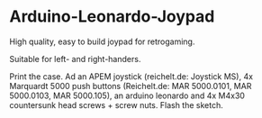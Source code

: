 # Arduino-Leonardo-Joypad
High quality, easy to build joypad for retrogaming.

Suitable for left- and right-handers.

Print the case.
Ad an APEM joystick (reichelt.de: Joystick MS),
4x Marquardt 5000 push buttons (Reichelt.de: MAR 5000.0101, MAR 5000.0103, MAR 5000.105),
an arduino leonardo and
4x M4x30 countersunk head screws + screw nuts.
Flash the sketch.
